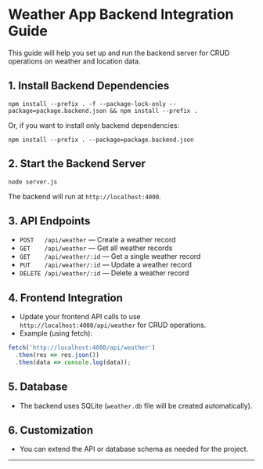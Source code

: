 # Weather App Backend Integration Guide

This guide will help you set up and run the backend server for CRUD operations on weather and location data.

## 1. Install Backend Dependencies

```
npm install --prefix . -f --package-lock-only --package=package.backend.json && npm install --prefix .
```
Or, if you want to install only backend dependencies:
```
npm install --prefix . --package=package.backend.json
```

## 2. Start the Backend Server

```
node server.js
```
The backend will run at `http://localhost:4000`.

## 3. API Endpoints

- `POST   /api/weather`      — Create a weather record
- `GET    /api/weather`      — Get all weather records
- `GET    /api/weather/:id`  — Get a single weather record
- `PUT    /api/weather/:id`  — Update a weather record
- `DELETE /api/weather/:id`  — Delete a weather record

## 4. Frontend Integration

- Update your frontend API calls to use `http://localhost:4000/api/weather` for CRUD operations.
- Example (using fetch):

```js
fetch('http://localhost:4000/api/weather')
  .then(res => res.json())
  .then(data => console.log(data));
```

## 5. Database

- The backend uses SQLite (`weather.db` file will be created automatically).

## 6. Customization

- You can extend the API or database schema as needed for the project.

---

